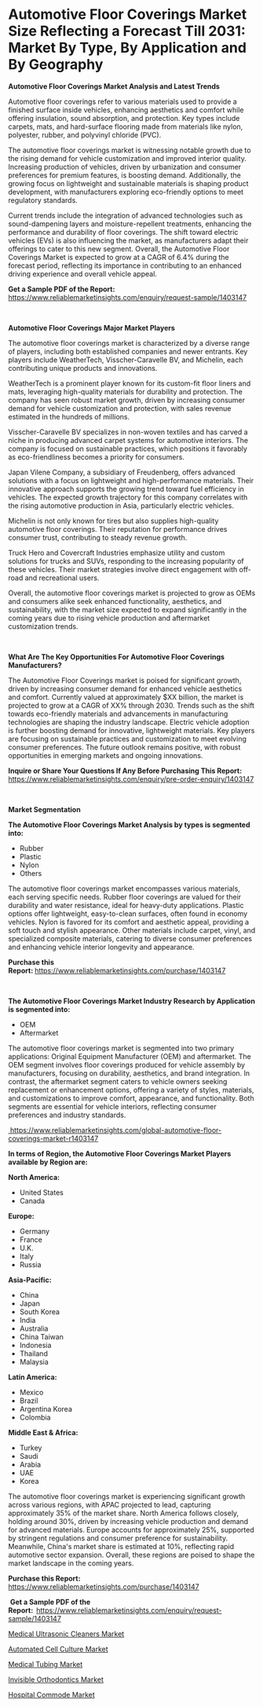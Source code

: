 <p><h1>Automotive Floor Coverings Market Size Reflecting a Forecast Till 2031: Market By Type, By Application and By Geography</h1></p><p><strong>Automotive Floor Coverings Market Analysis and Latest Trends</strong></p>
<p><p>Automotive floor coverings refer to various materials used to provide a finished surface inside vehicles, enhancing aesthetics and comfort while offering insulation, sound absorption, and protection. Key types include carpets, mats, and hard-surface flooring made from materials like nylon, polyester, rubber, and polyvinyl chloride (PVC). </p><p>The automotive floor coverings market is witnessing notable growth due to the rising demand for vehicle customization and improved interior quality. Increasing production of vehicles, driven by urbanization and consumer preferences for premium features, is boosting demand. Additionally, the growing focus on lightweight and sustainable materials is shaping product development, with manufacturers exploring eco-friendly options to meet regulatory standards.</p><p>Current trends include the integration of advanced technologies such as sound-dampening layers and moisture-repellent treatments, enhancing the performance and durability of floor coverings. The shift toward electric vehicles (EVs) is also influencing the market, as manufacturers adapt their offerings to cater to this new segment. Overall, the Automotive Floor Coverings Market is expected to grow at a CAGR of 6.4% during the forecast period, reflecting its importance in contributing to an enhanced driving experience and overall vehicle appeal.</p></p>
<p><strong>Get a Sample PDF of the Report:&nbsp;</strong> <a href="https://www.reliablemarketinsights.com/enquiry/request-sample/1403147?utm_campaign=1620&utm_medium=2&utm_source=Github&utm_content=ia&utm_term=23102024&utm_id=automotive-floor-coverings">https://www.reliablemarketinsights.com/enquiry/request-sample/1403147</a></p>
<p>&nbsp;</p>
<p><strong>Automotive Floor Coverings Major Market Players</strong></p>
<p><p>The automotive floor coverings market is characterized by a diverse range of players, including both established companies and newer entrants. Key players include WeatherTech, Visscher-Caravelle BV, and Michelin, each contributing unique products and innovations.</p><p>WeatherTech is a prominent player known for its custom-fit floor liners and mats, leveraging high-quality materials for durability and protection. The company has seen robust market growth, driven by increasing consumer demand for vehicle customization and protection, with sales revenue estimated in the hundreds of millions.</p><p>Visscher-Caravelle BV specializes in non-woven textiles and has carved a niche in producing advanced carpet systems for automotive interiors. The company is focused on sustainable practices, which positions it favorably as eco-friendliness becomes a priority for consumers.</p><p>Japan Vilene Company, a subsidiary of Freudenberg, offers advanced solutions with a focus on lightweight and high-performance materials. Their innovative approach supports the growing trend toward fuel efficiency in vehicles. The expected growth trajectory for this company correlates with the rising automotive production in Asia, particularly electric vehicles.</p><p>Michelin is not only known for tires but also supplies high-quality automotive floor coverings. Their reputation for performance drives consumer trust, contributing to steady revenue growth.</p><p>Truck Hero and Covercraft Industries emphasize utility and custom solutions for trucks and SUVs, responding to the increasing popularity of these vehicles. Their market strategies involve direct engagement with off-road and recreational users.</p><p>Overall, the automotive floor coverings market is projected to grow as OEMs and consumers alike seek enhanced functionality, aesthetics, and sustainability, with the market size expected to expand significantly in the coming years due to rising vehicle production and aftermarket customization trends.</p></p>
<p>&nbsp;</p>
<p><strong>What Are The Key Opportunities For Automotive Floor Coverings Manufacturers?</strong></p>
<p><p>The Automotive Floor Coverings market is poised for significant growth, driven by increasing consumer demand for enhanced vehicle aesthetics and comfort. Currently valued at approximately $XX billion, the market is projected to grow at a CAGR of XX% through 2030. Trends such as the shift towards eco-friendly materials and advancements in manufacturing technologies are shaping the industry landscape. Electric vehicle adoption is further boosting demand for innovative, lightweight materials. Key players are focusing on sustainable practices and customization to meet evolving consumer preferences. The future outlook remains positive, with robust opportunities in emerging markets and ongoing innovations.</p></p>
<p><strong>Inquire or Share Your Questions If Any Before Purchasing This Report:</strong> <a href="https://www.reliablemarketinsights.com/enquiry/pre-order-enquiry/1403147?utm_campaign=1620&utm_medium=2&utm_source=Github&utm_content=ia&utm_term=23102024&utm_id=automotive-floor-coverings">https://www.reliablemarketinsights.com/enquiry/pre-order-enquiry/1403147</a></p>
<p>&nbsp;</p>
<p><strong>Market Segmentation</strong></p>
<p><strong>The Automotive Floor Coverings Market Analysis by types is segmented into:</strong></p>
<p><ul><li>Rubber</li><li>Plastic</li><li>Nylon</li><li>Others</li></ul></p>
<p><p>The automotive floor coverings market encompasses various materials, each serving specific needs. Rubber floor coverings are valued for their durability and water resistance, ideal for heavy-duty applications. Plastic options offer lightweight, easy-to-clean surfaces, often found in economy vehicles. Nylon is favored for its comfort and aesthetic appeal, providing a soft touch and stylish appearance. Other materials include carpet, vinyl, and specialized composite materials, catering to diverse consumer preferences and enhancing vehicle interior longevity and appearance.</p></p>
<p><strong>Purchase this Report:&nbsp;</strong><a href="https://www.reliablemarketinsights.com/purchase/1403147?utm_campaign=1620&utm_medium=2&utm_source=Github&utm_content=ia&utm_term=23102024&utm_id=automotive-floor-coverings">https://www.reliablemarketinsights.com/purchase/1403147</a></p>
<p>&nbsp;</p>
<p><strong>The Automotive Floor Coverings Market Industry Research by Application is segmented into:</strong></p>
<p><ul><li>OEM</li><li>Aftermarket</li></ul></p>
<p><p>The automotive floor coverings market is segmented into two primary applications: Original Equipment Manufacturer (OEM) and aftermarket. The OEM segment involves floor coverings produced for vehicle assembly by manufacturers, focusing on durability, aesthetics, and brand integration. In contrast, the aftermarket segment caters to vehicle owners seeking replacement or enhancement options, offering a variety of styles, materials, and customizations to improve comfort, appearance, and functionality. Both segments are essential for vehicle interiors, reflecting consumer preferences and industry standards.</p></p>
<p><a href="https://www.reliablemarketinsights.com/global-automotive-floor-coverings-market-r1403147?utm_campaign=1620&utm_medium=2&utm_source=Github&utm_content=ia&utm_term=23102024&utm_id=automotive-floor-coverings">&nbsp;https://www.reliablemarketinsights.com/global-automotive-floor-coverings-market-r1403147</a></p>
<p><strong>In terms of Region, the Automotive Floor Coverings Market Players available by Region are:</strong></p>
<p>
    <p> <strong> North America: </strong>
        <ul>
            <li>United States</li>
            <li>Canada</li>
        </ul>
        </p> 
    <p> <strong> Europe: </strong>
        <ul>
            <li>Germany</li>
            <li>France</li>
            <li>U.K.</li>
            <li>Italy</li>
            <li>Russia</li>
        </ul>
        </p> 
    <p> <strong> Asia-Pacific: </strong>
        <ul>
            <li>China</li>
            <li>Japan</li>
            <li>South Korea</li>
            <li>India</li>
            <li>Australia</li>
            <li>China Taiwan</li>
            <li>Indonesia</li>
            <li>Thailand</li>
            <li>Malaysia</li>
        </ul>
        </p> 
    <p> <strong> Latin America: </strong>
        <ul>
            <li>Mexico</li>
            <li>Brazil</li>
            <li>Argentina Korea</li>
            <li>Colombia</li>
        </ul>
        </p> 
    <p> <strong> Middle East & Africa: </strong>
        <ul>
            <li>Turkey</li>
            <li>Saudi</li>
            <li>Arabia</li>
            <li>UAE</li>
            <li>Korea</li>
        </ul>
    </p>
    </p>
<p><p>The automotive floor coverings market is experiencing significant growth across various regions, with APAC projected to lead, capturing approximately 35% of the market share. North America follows closely, holding around 30%, driven by increasing vehicle production and demand for advanced materials. Europe accounts for approximately 25%, supported by stringent regulations and consumer preference for sustainability. Meanwhile, China's market share is estimated at 10%, reflecting rapid automotive sector expansion. Overall, these regions are poised to shape the market landscape in the coming years.</p></p>
<p><strong>Purchase this Report: </strong><a href="https://www.reliablemarketinsights.com/purchase/1403147?utm_campaign=1620&utm_medium=2&utm_source=Github&utm_content=ia&utm_term=23102024&utm_id=automotive-floor-coverings">https://www.reliablemarketinsights.com/purchase/1403147</a></p>
<p>&nbsp;<strong>Get a Sample PDF of the Report:&nbsp;&nbsp;</strong><a href="https://www.reliablemarketinsights.com/enquiry/request-sample/1403147?utm_campaign=1620&utm_medium=2&utm_source=Github&utm_content=ia&utm_term=23102024&utm_id=automotive-floor-coverings">https://www.reliablemarketinsights.com/enquiry/request-sample/1403147</a></p>
<p><strong></strong></p>
<p><p><a href="https://www.linkedin.com/pulse/medical-ultrasonic-cleaners-market2024-2031-industry-insights-ac2ue?utm_campaign=1620&utm_medium=2&utm_source=Github&utm_content=ia&utm_term=23102024&utm_id=automotive-floor-coverings">Medical Ultrasonic Cleaners Market</a></p><p><a href="https://www.linkedin.com/pulse/automated-cell-culture-market-transformation-comparative-pfage?utm_campaign=1620&utm_medium=2&utm_source=Github&utm_content=ia&utm_term=23102024&utm_id=automotive-floor-coverings">Automated Cell Culture Market</a></p><p><a href="https://www.linkedin.com/pulse/medical-tubing-market-size-growth-industry-analysis-segmentation-ba4me?utm_campaign=1620&utm_medium=2&utm_source=Github&utm_content=ia&utm_term=23102024&utm_id=automotive-floor-coverings">Medical Tubing Market</a></p><p><a href="https://www.linkedin.com/pulse/emerging-invisible-orthodontics-market-opportunities-analysis-p9bue?utm_campaign=1620&utm_medium=2&utm_source=Github&utm_content=ia&utm_term=23102024&utm_id=automotive-floor-coverings">Invisible Orthodontics Market</a></p><p><a href="https://www.linkedin.com/pulse/investment-opportunities-hospital-commode-sector-risk-30g9e?utm_campaign=1620&utm_medium=2&utm_source=Github&utm_content=ia&utm_term=23102024&utm_id=automotive-floor-coverings">Hospital Commode Market</a></p></p>